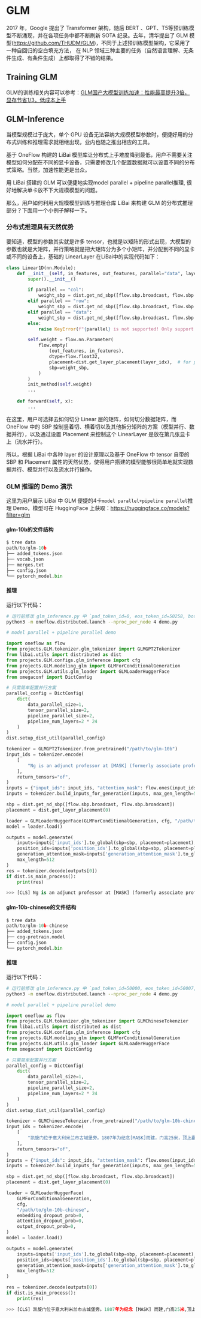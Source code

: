 # GLM

2017 年，Google 提出了 Transformer 架构，随后 BERT 、GPT、T5等预训练模型不断涌现，并在各项任务中都不断刷新 SOTA 纪录。去年，清华提出了 GLM 模型(https://github.com/THUDM/GLM)，不同于上述预训练模型架构，它采用了一种自回归的空白填充方法， 在 NLP 领域三种主要的任务（自然语言理解、无条件生成、有条件生成）上都取得了不错的结果。


## Training GLM
GLM的训练相关内容可以参考：[GLM国产大模型训练加速：性能最高提升3倍，显存节省1/3，低成本上手](https://mp.weixin.qq.com/s/dkTGXuJV38KuLb4_LmM20Q)


## GLM-Inference
当模型规模过于庞大，单个 GPU 设备无法容纳大规模模型参数时，便捷好用的分布式训练和推理需求就相继出现，业内也随之推出相应的工具。

基于 OneFlow 构建的 LiBai 模型库让分布式上手难度降到最低，用户不需要关注模型如何分配在不同的显卡设备，只需要修改几个配置数据就可以设置不同的分布式策略。当然，加速性能更是出众。

用 LiBai 搭建的 GLM 可以便捷地实现model parallel + pipeline parallel推理, 很好地解决单卡放不下大规模模型的问题。

那么，用户如何利用大规模模型训练与推理仓库 LiBai 来构建 GLM 的分布式推理部分？下面用一个小例子解释一下。

### 分布式推理具有天然优势

要知道，模型的参数其实就是许多 tensor，也就是以矩阵的形式出现，大模型的参数也就是大矩阵，并行策略就是把大矩阵分为多个小矩阵，并分配到不同的显卡或不同的设备上，基础的 LinearLayer 在LiBai中的实现代码如下：

```python
class Linear1D(nn.Module):
    def __init__(self, in_features, out_features, parallel="data", layer_idx=0, ...):
        super().__init__()

        if parallel == "col":
            weight_sbp = dist.get_nd_sbp([flow.sbp.broadcast, flow.sbp.split(0)])
        elif parallel == "row":
            weight_sbp = dist.get_nd_sbp([flow.sbp.broadcast, flow.sbp.split(1)])
        elif parallel == "data":
            weight_sbp = dist.get_nd_sbp([flow.sbp.broadcast, flow.sbp.broadcast])
        else:
            raise KeyError(f"{parallel} is not supported! Only support ('data', 'row' and 'col')")

        self.weight = flow.nn.Parameter(
            flow.empty(
                (out_features, in_features),
                dtype=flow.float32,
                placement=dist.get_layer_placement(layer_idx),  # for pipeline parallelism placement
                sbp=weight_sbp,
            )
        )
        init_method(self.weight)
        ...
    
    def forward(self, x):
        ...
```

在这里，用户可选择去如何切分 Linear 层的矩阵，如何切分数据矩阵，而OneFlow 中的 SBP 控制竖着切、横着切以及其他拆分矩阵的方案（模型并行、数据并行），以及通过设置 Placement 来控制这个 LinearLayer 是放在第几张显卡上（流水并行）。

所以，根据 LiBai 中各种 layer 的设计原理以及基于 OneFlow 中 tensor 自带的 SBP 和 Placement 属性的天然优势，使得用户搭建的模型能够很简单地就实现数据并行、模型并行以及流水并行操作。

### GLM 推理的 Demo 演示

这里为用户展示 LiBai 中 GLM 便捷的4卡`model parallel+pipeline parallel`推理 Demo，模型可在 HuggingFace 上获取：https://huggingface.co/models?filter=glm


#### glm-10b的文件结构

```python
$ tree data
path/to/glm-10b
├── added_tokens.json
├── vocab.json
├── merges.txt
├── config.json
└── pytorch_model.bin
```

#### 推理

运行以下代码：
```bash
# 运行前修改 glm_inference.py 中 `pad_token_id=0, eos_token_id=50258, bos_token_id=50000`
python3 -m oneflow.distributed.launch --nproc_per_node 4 demo.py
```

```python
# model parallel + pipeline parallel demo

import oneflow as flow
from projects.GLM.tokenizer.glm_tokenizer import GLMGPT2Tokenizer
from libai.utils import distributed as dist
from projects.GLM.configs.glm_inference import cfg
from projects.GLM.modeling_glm import GLMForConditionalGeneration
from projects.GLM.utils.glm_loader import GLMLoaderHuggerFace
from omegaconf import DictConfig

# 只需简单配置并行方案
parallel_config = DictConfig(
    dict(
        data_parallel_size=1,
        tensor_parallel_size=2,
        pipeline_parallel_size=2,
        pipeline_num_layers=2 * 24
    )
)
dist.setup_dist_util(parallel_config)

tokenizer = GLMGPT2Tokenizer.from_pretrained("/path/to/glm-10b")
input_ids = tokenizer.encode(
    [
        "Ng is an adjunct professor at [MASK] (formerly associate professor and Director of its Stanford AI Lab or SAIL ). Also a pioneer in online education, Ng co-founded Coursera and deeplearning.ai."
    ],
    return_tensors="of",
)
inputs = {"input_ids": input_ids, "attention_mask": flow.ones(input_ids.size())}
inputs = tokenizer.build_inputs_for_generation(inputs, max_gen_length=512)

sbp = dist.get_nd_sbp([flow.sbp.broadcast, flow.sbp.broadcast])
placement = dist.get_layer_placement(0)

loader = GLMLoaderHuggerFace(GLMForConditionalGeneration, cfg, "/path/to/glm-10b")
model = loader.load()

outputs = model.generate(
    inputs=inputs['input_ids'].to_global(sbp=sbp, placement=placement), 
    position_ids=inputs['position_ids'].to_global(sbp=sbp, placement=placement), 
    generation_attention_mask=inputs['generation_attention_mask'].to_global(sbp=sbp, placement=placement), 
    max_length=512
)
res = tokenizer.decode(outputs[0])
if dist.is_main_process():
    print(res)

>>> [CLS] Ng is an adjunct professor at [MASK] (formerly associate professor and Director of its Stanford AI Lab or SAIL ). Also a pioneer in online education, Ng co-founded Coursera and deeplearning.ai.<|endoftext|> <|startofpiece|>  Stanford University and a co-founder of <|endofpiece|>

```

#### glm-10b-chinese的文件结构

```python
$ tree data
path/to/glm-10b-chinese
├── added_tokens.json
├── cog-pretrain.model
├── config.json
└── pytorch_model.bin
```

#### 推理

运行以下代码：
```bash
# 运行前修改 glm_inference.py 中 `pad_token_id=50000, eos_token_id=50007, bos_token_id=None`
python3 -m oneflow.distributed.launch --nproc_per_node 4 demo.py
```

```python
# model parallel + pipeline parallel demo

import oneflow as flow
from projects.GLM.tokenizer.glm_tokenizer import GLMChineseTokenzier
from libai.utils import distributed as dist
from projects.GLM.configs.glm_inference import cfg
from projects.GLM.modeling_glm import GLMForConditionalGeneration
from projects.GLM.utils.glm_loader import GLMLoaderHuggerFace
from omegaconf import DictConfig

# 只需简单配置并行方案
parallel_config = DictConfig(
    dict(
        data_parallel_size=1,
        tensor_parallel_size=2,
        pipeline_parallel_size=2,
        pipeline_num_layers=2 * 24
    )
)
dist.setup_dist_util(parallel_config)

tokenizer = GLMChineseTokenzier.from_pretrained("/path/to/glm-10b-chinese")
input_ids = tokenizer.encode(
    [
        "凯旋门位于意大利米兰市古城堡旁。1807年为纪念[MASK]而建，门高25米，顶上矗立两武士青铜古兵车铸像。"
    ],
    return_tensors="of",
)
inputs = {"input_ids": input_ids, "attention_mask": flow.ones(input_ids.size())}
inputs = tokenizer.build_inputs_for_generation(inputs, max_gen_length=512)

sbp = dist.get_nd_sbp([flow.sbp.broadcast, flow.sbp.broadcast])
placement = dist.get_layer_placement(0)

loader = GLMLoaderHuggerFace(
    GLMForConditionalGeneration, 
    cfg, 
    "/path/to/glm-10b-chinese",
    embedding_dropout_prob=0,
    attention_dropout_prob=0,
    output_dropout_prob=0,
)
model = loader.load()

outputs = model.generate(
    inputs=inputs['input_ids'].to_global(sbp=sbp, placement=placement), 
    position_ids=inputs['position_ids'].to_global(sbp=sbp, placement=placement), 
    generation_attention_mask=inputs['generation_attention_mask'].to_global(sbp=sbp, placement=placement), 
    max_length=512
)

res = tokenizer.decode(outputs[0])
if dist.is_main_process():
    print(res)

>>> [CLS] 凯旋门位于意大利米兰市古城堡旁。1807年为纪念 [MASK] 而建,门高25米,顶上矗立两武士青铜古兵车铸像。 <|endoftext|> <|startofpiece|> 拿破仑军队攻克米兰城 <|endofpiece|>
```